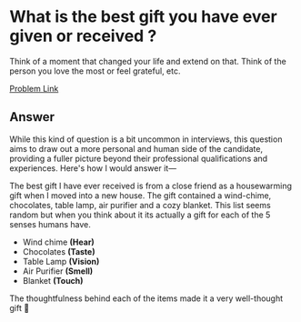 # What is the best gift you have ever given or received ?

Think of a moment that changed your life and extend on that. Think of the person you love the most or feel grateful, etc.

[Problem Link](https://bigfrontend.dev/question/What-is-the-best-gift-you-have-ever-given-or-received)

## Answer

While this kind of question is a bit uncommon in interviews, this question aims to draw out a more personal and human side of the candidate, providing a fuller picture beyond their professional qualifications and experiences. Here's how I would answer it—

The best gift I have ever received is from a close friend as a housewarming gift when I moved into a new house. The gift contained a wind-chime, chocolates, table lamp, air purifier and a cozy blanket. This list seems random but when you think about it its actually a gift for each of the 5 senses humans have.

- Wind chime **(Hear)**
- Chocolates **(Taste)**
- Table Lamp **(Vision)**
- Air Purifier **(Smell)**
- Blanket **(Touch)**

The thoughtfulness behind each of the items made it a very well-thought gift 👏
